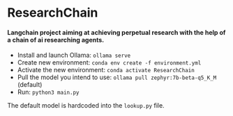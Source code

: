 # ResearchChain
#### Langchain project aiming at achieving perpetual research with the help of a chain of ai researching agents.

* Install and launch Ollama: `ollama serve`
* Create new environment: `conda env create -f environment.yml`
* Activate the new environment: `conda activate ResearchChain`
* Pull the model you intend to use: `ollama pull zephyr:7b-beta-q5_K_M` (default)
* Run: `python3 main.py`

The default model is hardcoded into the `lookup.py` file.